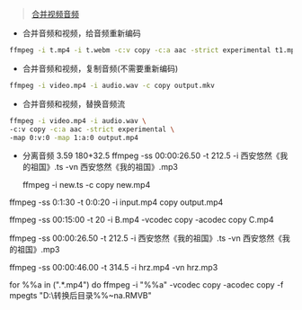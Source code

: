 > [合并视频音频](https://vimsky.com/article/3687.html)

+ 合并音频和视频，给音频重新编码
```bash
ffmpeg -i t.mp4 -i t.webm -c:v copy -c:a aac -strict experimental t1.mp4
```
+ 合并音频和视频，复制音频(不需要重新编码)
```bash
ffmpeg -i video.mp4 -i audio.wav -c copy output.mkv
```
+ 合并音频和视频，替换音频流
```bash
ffmpeg -i video.mp4 -i audio.wav \
-c:v copy -c:a aac -strict experimental \
-map 0:v:0 -map 1:a:0 output.mp4
```


+ 分离音频
3.59
180+32.5
    ffmpeg -ss 00:00:26.50 -t 212.5 -i 西安悠然《我的祖国》.ts -vn 西安悠然《我的祖国》.mp3


    ffmpeg -i new.ts  -c copy new.mp4



ffmpeg -ss 0:1:30 -t 0:0:20 -i input.mp4  copy output.mp4


ffmpeg -ss 00:15:00 -t 20 -i B.mp4 -vcodec copy -acodec copy C.mp4


ffmpeg -ss 00:00:26.50 -t 212.5 -i 西安悠然《我的祖国》.ts -vn 西安悠然《我的祖国》.mp3


ffmpeg -ss 00:00:46.00 -t 314.5 -i hrz.mp4 -vn hrz.mp3

for %%a in (".\*.mp4") do ffmpeg -i "%%a"   -vcodec copy -acodec copy -f mpegts "D:\转换后目录\%%~na.RMVB"

